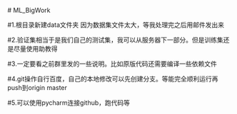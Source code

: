 ﻿﻿﻿# ML_BigWork#1.根目录新建data文件夹      因为数据集文件太大，等我处理完之后用邮件发出来#2.验证集相当于是我们自己的测试集，我可以从服务器下一部分。但是训练集还是尽量使用助教得#3.一定要看之前群里发的一些说明。比如原版代码还需要编译一些依赖文件#4.git操作自行百度，自己的本地修改可以先创建分支。等能完全顺利运行再push到origin master#5.可以使用pycharm连接github，跑代码等